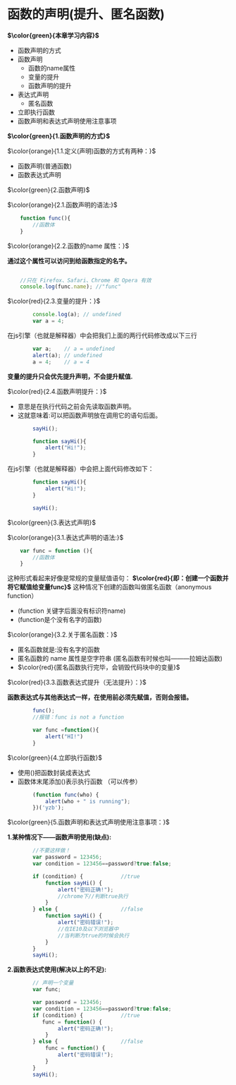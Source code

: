 # 函数的声明(提升、匿名函数)

**$\color{green}{本章学习内容}$**

- 函数声明的方式
- 函数声明
  - 函数的name属性
  - 变量的提升
  - 函数声明的提升
- 表达式声明
  - 匿名函数
- 立即执行函数
- 函数声明和表达式声明使用注意事项

**$\color{green}{1.函数声明的方式}$**

$\color{orange}{1.1.定义(声明)函数的⽅式有两种：}$

- 函数声明(普通函数)
- 函数表达式声明

$\color{green}{2.函数声明}$

$\color{orange}{2.1.函数声明的语法:}$

```javascript
    function func(){
        //函数体
    }
```

$\color{orange}{2.2.函数的name 属性：}$

**通过这个属性可以访问到给函数指定的名字。**

```javascript

    //只在 Firefox、Safari、Chrome 和 Opera 有效
    console.log(func.name); //"func"

```

$\color{red}{2.3.变量的提升：}$

```javascript
        console.log(a); // undefined
        var a = 4;
```

在js引擎（也就是解释器）中会把我们上⾯的两⾏代码修改成以下三⾏

```javascript
        var a;    // a = undefined
        alert(a); // undefined
        a = 4;    // a = 4
```

**变量的提升只会优先提升声明，不会提升赋值.**

$\color{red}{2.4.函数声明提升：}$

- 意思是在执行代码之前会先读取函数声明。
- 这就意味着:可以把函数声明放在调用它的语句后面。

```javascript
        sayHi();

        function sayHi(){
            alert("Hi!");
        }
```

在js引擎（也就是解释器）中会把上面代码修改如下：

```javascript
        function sayHi(){
            alert("Hi!");
        }

        sayHi();
```

$\color{green}{3.表达式声明}$

$\color{orange}{3.1.表达式声明的语法:}$

```javascript
    var func = function (){
        //函数体
    }
```

这种形式看起来好像是常规的变量赋值语句：
**$\color{red}{即：创建一个函数并将它赋值给变量func}$**
这种情况下创建的函数叫做匿名函数（anonymous function）

- (function 关键字后面没有标识符name)
- (function是个没有名字的函数)

$\color{orange}{3.2.关于匿名函数：}$

- 匿名函数就是:没有名字的函数
- 匿名函数的 name 属性是空字符串
(匿名函数有时候也叫———拉姆达函数)
- $\color{red}{匿名函数执行完毕，会销毁代码块中的变量}$

$\color{red}{3.3.函数表达式提升（无法提升）：}$

**函数表达式与其他表达式一样，在使用前必须先赋值，否则会报错。**

```javascript
        func();
        //报错：func is not a function

        var func =function(){
            alert("HI!")
        }
```

$\color{green}{4.立即执行函数}$

- 使用()把函数封装成表达式
- 函数体末尾添加()表示执行函数
  （可以传参）

```javascript
        (function func(who) {
            alert(who + " is running");
        })('yzb');
```

$\color{green}{5.函数声明和表达式声明使用注意事项：}$

**1.某种情况下——函数声明使用(缺点):**

```javascript
        //不要这样做！
        var password = 123456;
        var condition = 123456==password?true:false;

        if (condition) {            //true
            function sayHi() {
                alert("密码正确!");
                //chrome下//判断true执行
            }
        } else {                    //false
            function sayHi() {
                alert("密码错误!");
                //在IE10及以下浏览器中
                //当判断为true的时候会执⾏
            }
        }
        sayHi();
```

**2.函数表达式使用(解决以上的不足):**

```javascript
        // 声明一个变量
        var func;

        var password = 123456;
        var condition = 123456==password?true:false;
        if (condition) {            //true
           func = function() {
                alert("密码正确!");
            }
        } else {                    //false
            func = function() {
                alert("密码错误!");
            }
        }
        sayHi();
```
